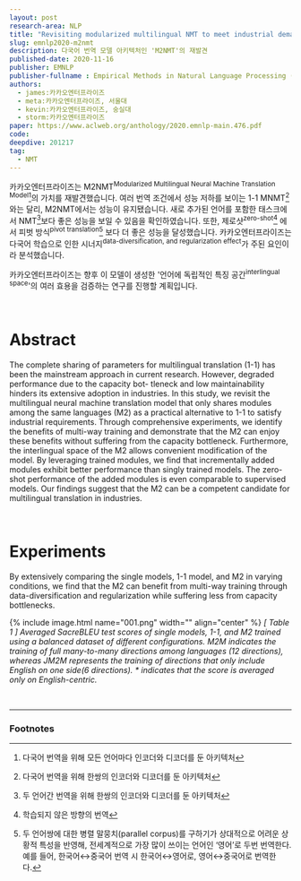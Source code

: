 ```yaml
---
layout: post
research-area: NLP
title: "Revisiting modularized multilingual NMT to meet industrial demands"
slug: emnlp2020-m2nmt
description: 다국어 번역 모델 아키텍처인 'M2NMT'의 재발견
published-date: 2020-11-16
publisher: EMNLP
publisher-fullname : Empirical Methods in Natural Language Processing (EMNLP)
authors:
  - james:카카오엔터프라이즈
  - meta:카카오엔터프라이즈, 서울대
  - kevin:카카오엔터프라이즈, 숭실대
  - storm:카카오엔터프라이즈
paper: https://www.aclweb.org/anthology/2020.emnlp-main.476.pdf
code:
deepdive: 201217
tag:
  - NMT
---
```

카카오엔터프라이즈는 M2NMT<sup>Modularized Multilingual Neural Machine Translation Model</sup>[^1]의 가치를 재발견했습니다. 여러 번역 조건에서 성능 저하를 보이는 1-1 MNMT[^2]와는 달리, M2NMT에서는 성능이 유지됐습니다. 새로 추가된 언어를 포함한 태스크에서 NMT[^3]보다 좋은 성능을 보일 수 있음을 확인하였습니다. 또한, 제로샷<sup>zero-shot</sup>[^4] 에서 피벗 방식<sup>pivot translation</sup>[^5] 보다 더 좋은 성능을 달성했습니다. 카카오엔터프라이즈는 다국어 학습으로 인한 시너지<sup>data-diversification, and regularization effect</sup>가 주된 요인이라 분석했습니다.

카카오엔터프라이즈는 향후 이 모델이 생성한 '언어에 독립적인 특징 공간<sup>interlingual space</sup>'의 여러 효용을 검증하는 연구를 진행할 계획입니다.

<br/>

# Abstract

The complete sharing of parameters for multilingual translation (1-1) has been the mainstream approach in current research. However, degraded performance due to the capacity bot- tleneck and low maintainability hinders its extensive adoption in industries. In this study, we revisit the multilingual neural machine translation model that only shares modules among the same languages (M2) as a practical alternative to 1-1 to satisfy industrial requirements. Through comprehensive experiments, we identify the benefits of multi-way training and demonstrate that the M2 can enjoy these benefits without suffering from the capacity bottleneck. Furthermore, the interlingual space of the M2 allows convenient modification of the model. By leveraging trained modules, we find that incrementally added modules exhibit better performance than singly trained models. The zero-shot performance of the added modules is even comparable to supervised models. Our findings suggest that the M2 can be a competent candidate for multilingual translation in industries.

<br/>

# Experiments

By extensively comparing the single models, 1-1 model, and M2 in varying conditions, we find that the M2 can benefit from multi-way training through data-diversification and regularization while suffering less from capacity bottlenecks.

{% include image.html name="001.png" width="" align="center" %}
<em>[ Table 1 ] Averaged SacreBLEU test scores of single models, 1-1, and M2 trained using a balanced dataset of different configurations.  M2M  indicates the training of full many-to-many directions among languages (12 directions), whereas  JM2M  represents the training of directions that only include English on one side(6 directions). * indicates that the score is averaged only on English-centric.</em>

<br/>

-----

### Footnotes

[^1]: 다국어 번역을 위해 모든 언어마다 인코더와 디코더를 둔 아키텍처

[^2]: 다국어 번역을 위해 한쌍의 인코더와 디코더를 둔 아키텍처

[^3]: 두 언어간 번역을 위해 한쌍의 인코더와 디코더를 둔 아키텍처

[^4]: 학습되지 않은 방향의 번역

[^5]: 두 언어쌍에 대한 병렬 말뭉치(parallel corpus)를 구하기가 상대적으로 어려운 상황적 특성을 반영해, 전세계적으로 가장 많이 쓰이는 언어인 ‘영어’로 두번 번역한다. 예를 들어, 한국어↔︎중국어 번역 시 한국어↔︎영어로, 영어↔︎중국어로 번역한다.
